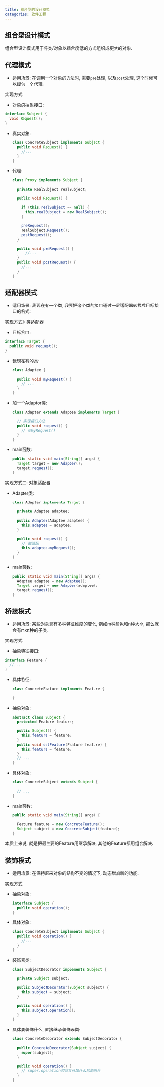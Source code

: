 ```yaml
---
title: 组合型的设计模式
categories: 软件工程
---
```




## 组合型设计模式

组合型设计模式用于将类/对象以耦合度低的方式组织成更大的对象.



## 代理模式

* 适用场景: 在调用一个对象的方法时, 需要`pre`处理, 以及`post`处理, 这个时候可以提供一个代理.

实现方式:

* 对象的抽象接口:

```java
interface Subject {
  void Request();
}
```

* 真实对象:

  ```java
  class ConcreteSubject implements Subject {
    public void Request() {
      //...
    }
  }
  ```

* 代理:

  ```java
  class Proxy implements Subject {
    
    private RealSubject realSubject;
    
    public void Request() {
      
      if (this.realSubject == null) {
        this.realSubject = new RealSubject();  
      }
      
      preRequest();
      realSubject.Request();
      postRequest();
    }
    
    public void preRequest() {
    	//...  
    }
    public void postRequest() {
      //...
    }
  }
  ```

  

## 适配器模式

* 适用场景: 我现在有一个类, 我要把这个类的接口通过一层适配器转换成目标接口的格式:

实现方式1: 类适配器 

* 目标接口:

```java
interface Target {
  public void request();
}
```

* 我现在有的类:

  ```java
  class Adaptee {
    
    public void myRequest() {
      // ...
    }
  }
  ```

* 加一个Adaptor类:

  ```java
  class Adapter extends Adaptee implements Target {
    
    // 实现接口方法
    public void request() {
      // 用myRequest()
    }
  }
  ```

* main函数:

  ```java
  public static void main(String[] args) {
    Target target = new Adapter();
    target.request();
  }
  ```



实现方式二: 对象适配器

* Adapter类:

  ```java
  class Adapter implements Target {
    
    private Adaptee adaptee;
    
    public Adapter(Adaptee adaptee) {
      this.adaptee = adaptee;
    }
    
    public void request() {
      // 做适配
      this.adaptee.myRequest();
    }
  }
  ```

* main函数:

  ```java
  public static void main(String[] args) {
    Adaptee adaptee = new Adaptee();
    Target target = new Adapter(adaptee);
    target.request();
  }
  ```



## 桥接模式

* 适用场景: 某些对象具有多种特征维度的变化, 例如m种颜色和n种大小, 那么就会有mxn种的子类.

实现方式:

* 抽象特征接口:

```java
interface Feature {
  //...
}
```

* 具体特征:

  ```java
  class ConcreteFeature implements Feature {
    
  }
  ```

* 抽象对象:

  ```java
  abstract class Subject {
    protected Feature feature;
    
    public Subject() {
      this.feature = feature;
    }
    public void setFeature(Feature feature) {
      this.feature = feature;
    }
    // ...
  }
  ```

* 具体对象:

  ```java
  class ConcreteSubject extends Subject {
    
    // ...
  }
  ```

* main函数:

  ```java
  public static void main(String[] args) {
    
    Feature feature = new ConcreteFeature();
    Subject subject = new ConcreteSubject(feature);
  }
  ```

本质上来说, 就是把最主要的Feature用继承解决, 其他的Feature都用组合解决.



## 装饰模式

* 适用场景: 在保持原来对象的结构不变的情况下, 动态增加新的功能.

实现方式:

* 抽象对象:

  ```java
  interface Subject {
    public void operation();
  }
  ```

* 具体对象:

  ```java
  class ConcreteSubject implements Subject {
    public void operation() {
      //...
    }
  }
  ```

* 装饰器类:

  ```java
  class SubjectDecorator implements Subject {
    
    private Subject subject;
    
    public SubjectDecorator(Subject subject) {
      this.subject = subject;
    }
    
    public void operation() {
      this.subject.operation();
    }
  }
  ```

* 具体要装饰什么, 直接继承装饰器类:

  ```java
  class ConcreteDecorator extends SubjectDecorator {
    
    public ConcreteDecorator(Subject subject) {
      super(subject);
    }
    
    public void operation() {
      // super.operation和我自己加什么功能组合
    }
  }
  ```

  
